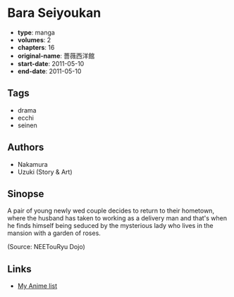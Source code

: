 # Bara Seiyoukan

-   **type**: manga
-   **volumes**: 2
-   **chapters**: 16
-   **original-name**: 薔薇西洋館
-   **start-date**: 2011-05-10
-   **end-date**: 2011-05-10

## Tags

-   drama
-   ecchi
-   seinen

## Authors

-   Nakamura
-   Uzuki (Story & Art)

## Sinopse

A pair of young newly wed couple decides to return to their hometown, where the husband has taken to working as a delivery man and that's when he finds himself being seduced by the mysterious lady who lives in the mansion with a garden of roses.

(Source: NEETouRyu Dojo)

## Links

-   [My Anime list](https://myanimelist.net/manga/53363/Bara_Seiyoukan)
